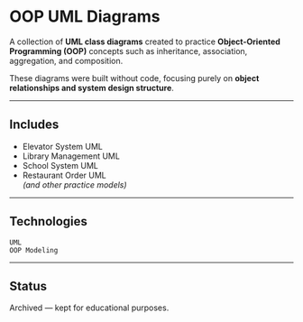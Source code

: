 # OOP UML Diagrams

A collection of **UML class diagrams** created to practice **Object-Oriented Programming (OOP)** concepts such as inheritance, association, aggregation, and composition.

These diagrams were built without code, focusing purely on **object relationships and system design structure**.

---

## Includes
- Elevator System UML  
- Library Management UML  
- School System UML  
- Restaurant Order UML  
*(and other practice models)*

---

## Technologies
`UML`  
`OOP Modeling`

---

## Status
Archived — kept for educational purposes.

